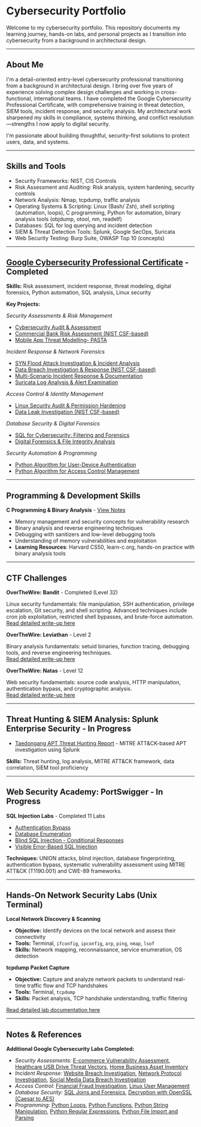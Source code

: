 # Cybersecurity Portfolio

Welcome to my cybersecurity portfolio. This repository documents my learning journey, hands-on labs, and personal projects as I transition into cybersecurity from a background in architectural design.

---

## About Me

I'm a detail-oriented entry-level cybersecurity professional transitioning from a background in architectural design. I bring over five years of experience solving complex design challenges and working in cross-functional, international teams. I have completed the Google Cybersecurity Professional Certificate, with comprehensive training in threat detection, SIEM tools, incident response, and security analysis. My architectural work sharpened my skills in compliance, systems thinking, and conflict resolution—strengths I now apply to digital security.

I'm passionate about building thoughtful, security-first solutions to protect users, data, and systems.

---

## Skills and Tools
- Security Frameworks: NIST, CIS Controls  
- Risk Assessment and Auditing: Risk analysis, system hardening, security controls
- Network Analysis: Nmap, tcpdump, traffic analysis  
- Operating Systems & Scripting: Linux (Bash/ Zsh), shell scripting (automation, loops), C programming, Python for automation, binary analysis tools (objdump, otool, nm, readelf)
- Databases: SQL for log querying and incident detection
- SIEM & Threat Detection Tools: Splunk, Google SecOps, Suricata
- Web Security Testing: Burp Suite, OWASP Top 10 (concepts)

---

## [Google Cybersecurity Professional Certificate](https://www.coursera.org/professional-certificates/google-cybersecurity) - Completed

**Skills:** Risk assessment, incident response, threat modeling, digital forensics, Python automation, SQL analysis, Linux security

**Key Projects:**

*Security Assessments & Risk Management*
- [Cybersecurity Audit & Assessment](/Projects-Google-cybersecurity-professional-certificate/01-cybersecurity-audit.md)
- [Commercial Bank Risk Assessment (NIST CSF-based)](/Projects-Google-cybersecurity-professional-certificate/12-nist-csf-risk-assessment.md)
- [Mobile App Threat Modelling- PASTA](/Projects-Google-cybersecurity-professional-certificate/19-threat-modelling-PASTA.md)

*Incident Response & Network Forensics*
- [SYN Flood Attack Investigation & Incident Analysis](/Projects-Google-cybersecurity-professional-certificate/03-syn-flood-incident-report.md)
- [Data Breach Investigation & Response (NIST CSF-based)](/Projects-Google-cybersecurity-professional-certificate/06-nist-csf-incident-report.md)
- [Multi-Scenario Incident Response & Documentation](/Projects-Google-cybersecurity-professional-certificate/20-incident-response.md)
- [Suricata Log Analysis & Alert Examination](/Projects-Google-cybersecurity-professional-certificate/21-suricata-alert-analysis.md)

*Access Control & Identity Management*
- [Linux Security Audit & Permission Hardening](/Projects-Google-cybersecurity-professional-certificate/07-linux-authorization-permission-hardening.md)
- [Data Leak Investigation (NIST CSF-based)](/Projects-Google-cybersecurity-professional-certificate/13-nist-csf-data-handling.md)

*Database Security & Digital Forensics*
- [SQL for Cybersecurity: Filtering and Forensics](/Projects-Google-cybersecurity-professional-certificate/09-sql-filtering.md)
- [Digital Forensics & File Integrity Analysis](/Projects-Google-cybersecurity-professional-certificate/15-hash-detect-tampering.md)

*Security Automation & Programming*
- [Python Algorithm for User-Device Authentication](/Projects-Google-cybersecurity-professional-certificate/25-python-algorithm.md)
- [Python Algorithm for Access Control Management](/Projects-Google-cybersecurity-professional-certificate/28-python-algorithm2.md)

---

## Programming & Development Skills

**C Programming & Binary Analysis** - [View Notes](c-notes.md)
- Memory management and security concepts for vulnerability research
- Binary analysis and reverse engineering techniques
- Debugging with sanitizers and low-level debugging tools
- Understanding of memory vulnerabilities and exploitation
- **Learning Resources**: Harvard CS50, learn-c.org, hands-on practice with binary analysis tools

---

## CTF Challenges

**OverTheWire: Bandit** - Completed (Level 32)

Linux security fundamentals: file manipulation, SSH authentication, privilege escalation, Git security, and shell scripting. Advanced techniques include cron job exploitation, restricted shell bypasses, and brute-force automation.  
[Read detailed write-up here](/CTF/ctf-otw-bandit.md)

**OverTheWire: Leviathan** - Level 2

Binary analysis fundamentals: setuid binaries, function tracing, debugging tools, and reverse engineering techniques.  
[Read detailed write-up here](/CTF/ctf-otw-leviathan.md)

**OverTheWire: Natas** - Level 12

Web security fundamentals: source code analysis, HTTP manipulation, authentication bypass, and cryptographic analysis.  
[Read detailed write-up here](/CTF/ctf-otw-natas.md)

---

## Threat Hunting & SIEM Analysis: Splunk Enterprise Security  - In Progress

- [Taedongang APT Threat Hunting Report](/Splunk-bots-threat-hunting/report-taedonggang-apt.md) - MITRE ATT&CK-based APT investigation using Splunk

**Skills:** Threat hunting, log analysis, MITRE ATT&CK framework, data correlation, SIEM tool proficiency

---

## Web Security Academy: PortSwigger - In Progress

**SQL Injection Labs** - Completed 11 Labs
- [Authentication Bypass](/PortSwigger-web-security-academy/SQL-injection/02-sqli-login-bypass.md)
- [Database Enumeration](/PortSwigger-web-security-academy/SQL-injection/08-sqli-list-contents.md)
- [Blind SQL Injection - Conditional Responses](/PortSwigger-web-security-academy/SQL-injection/09-blind-sqli-conditional-responses.md)
- [Visible Error-Based SQL Injection](/PortSwigger-web-security-academy/SQL-injection/11-visible-error-based-sqli.md)

**Techniques:** UNION attacks, blind injection, database fingerprinting, authentication bypass, systematic vulnerability assessment using MITRE ATT&CK (T1190.001) and CWE-89 frameworks.

---

## Hands-On Network Security Labs (Unix Terminal)

**Local Network Discovery & Scanning**
- **Objective:** Identify devices on the local network and assess their connectivity
- **Tools:** Terminal, `ifconfig`, `ipconfig`, `arp`, `ping`, `nmap`, `lsof`
- **Skills:** Network mapping, reconnaissance, service enumeration, OS detection

**tcpdump Packet Capture**
- **Objective:** Capture and analyze network packets to understand real-time traffic flow and TCP handshakes
- **Tools:** Terminal, `tcpdump`
- **Skills:** Packet analysis, TCP handshake understanding, traffic filtering

[Read detailed lab documentation here](/hands-on-network-security-labs.md)

---

## Notes & References

**Additional Google Cybersecurity Labs Completed:**
- *Security Assessments:* [E-commerce Vulnerability Assessment](/Projects-Google-cybersecurity-professional-certificate/17-vulnerability-assessement.md), [Healthcare USB Drive Threat Vectors](/Projects-Google-cybersecurity-professional-certificate/18-usb-threat-vectors-risk-analysis.md), [Home Business Asset Inventory](/Projects-Google-cybersecurity-professional-certificate/11-asset-management.md)
- *Incident Response:* [Website Breach Investigation](/Projects-Google-cybersecurity-professional-certificate/04-os-hardening-brute-force.md), [Network Protocol Investigation](/Projects-Google-cybersecurity-professional-certificate/02-dns-icmp-traffic-analysis.md), [Social Media Data Breach Investigation](/Projects-Google-cybersecurity-professional-certificate/05-incident-response-network-hardening.md)  
- *Access Control:* [Financial Fraud Investigation](/Projects-Google-cybersecurity-professional-certificate/16-AAA-small-business.md), [Linux User Management](/Projects-Google-cybersecurity-professional-certificate/08-linux-user-management-access-control.md)
- *Database Security:* [SQL Joins and Forensics](/Projects-Google-cybersecurity-professional-certificate/10-sql-joins.md), [Decryption with OpenSSL (Caesar to AES)](/Projects-Google-cybersecurity-professional-certificate/14-decryption-cipher.md)
- *Programming:* [Python Loops](/Projects-Google-cybersecurity-professional-certificate/22-python-loops.md), [Python Functions](/Projects-Google-cybersecurity-professional-certificate/23-python-function.md), [Python String Manipulation](/Projects-Google-cybersecurity-professional-certificate/24-python-strings.md), [Python Regular Expressions](/Projects-Google-cybersecurity-professional-certificate/26-python-regular-expressions.md), [Python File Import and Parsing](/Projects-Google-cybersecurity-professional-certificate/27-python-import-parse-files.md)
